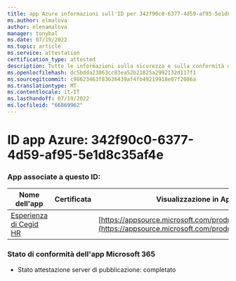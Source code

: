 ```yaml
---
title: app Azure informazioni sull'ID per 342f90c0-6377-4d59-af95-5e1d8c35af4e
ms.author: elmalova
author: elenamalova
manager: tonybal
ms.date: 07/19/2022
ms.topic: article
ms.service: attestation
certification_type: attested
description: Tutte le informazioni sulla sicurezza e sulla conformità disponibili per 342f90c0-6377-4d59-af95-5e1d8c35af4e.
ms.openlocfilehash: dc5bdda23863cc83ea52b21825a2992132d117f1
ms.sourcegitcommit: c98623463f83636439af4fb49219918e87f2086a
ms.translationtype: MT
ms.contentlocale: it-IT
ms.lasthandoff: 07/19/2022
ms.locfileid: "66869962"
---
```

# <a name="azure-app-id-342f90c0-6377-4d59-af95-5e1d8c35af4e"></a>ID app Azure: 342f90c0-6377-4d59-af95-5e1d8c35af4e


### <a name="apps-associated-with-this-id"></a>App associate a questo ID:
| **Nome dell'app** | **Certificata** | **Visualizzazione in AppSource** |
|--------------|---------------|-----------------------|
| [Esperienza di Cegid HR](../forward/WA200004302.md) |  | [https://appsource.microsoft.com/product/office/WA200004302](https://appsource.microsoft.com/product/office/WA200004302) |

### <a name="microsoft-365-app-compliance-status"></a>Stato di conformità dell'app Microsoft 365
- Stato attestazione server di pubblicazione: completato
